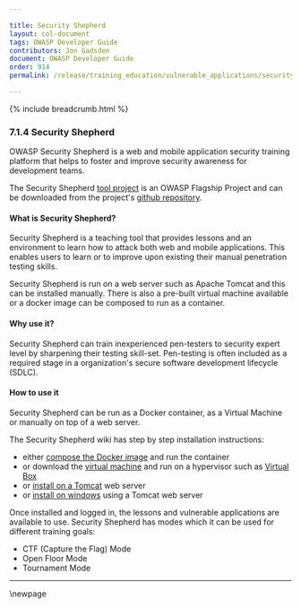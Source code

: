 ```yaml
---

title: Security Shepherd
layout: col-document
tags: OWASP Developer Guide
contributors: Jon Gadsden
document: OWASP Developer Guide
order: 914
permalink: /release/training_education/vulnerable_applications/security_shepherd/

---
```


{% include breadcrumb.html %}

### 7.1.4 Security Shepherd

OWASP Security Shepherd is a web and mobile application security training platform
that helps to foster and improve security awareness for development teams.

The Security Shepherd [tool project][sec-shep] is an OWASP Flagship Project
and can be downloaded from the project's [github repository][sec-shep-repo].

#### What is Security Shepherd?

Security Shepherd is a teaching tool that provides lessons and an environment
to learn how to attack both web and mobile applications.
This enables users to learn or to improve upon existing their manual penetration testing skills.

Security Shepherd is run on a web server such as Apache Tomcat and this can be installed manually.
There is also a pre-built virtual machine available or a docker image can be composed to run as a container.

#### Why use it?

Security Shepherd can train inexperienced pen-testers to security expert level by sharpening their testing skill-set.
Pen-testing is often included as a required stage in a organization's secure software development lifecycle (SDLC).

#### How to use it

Security Shepherd can be run as a Docker container, as a Virtual Machine or manually on top of a web server.

The Security Shepherd wiki has step by step installation instructions:

* either [compose the Docker image][sec-shep-docker] and run the container
* or download the [virtual machine][sec-shep-vm] and run on a hypervisor such as [Virtual Box][vbox]
* or [install on a Tomcat][sec-shep-tomcat] web server
* or [install on windows][sec-shep-windows] using a Tomcat web server

Once installed and logged in, the lessons and vulnerable applications are available to use.
Security Shepherd has modes which it can be used for different training goals:

* CTF (Capture the Flag) Mode
* Open Floor Mode
* Tournament Mode

----

[sec-shep]: https://owasp.org/www-project-security-shepherd/
[sec-shep-docker]: https://github.com/OWASP/SecurityShepherd/wiki/Docker-Environment-Setup
[sec-shep-repo]: https://github.com/OWASP/SecurityShepherd
[sec-shep-tomcat]: https://github.com/OWASP/SecurityShepherd/wiki/Manual-Shepherd-Setup
[sec-shep-vm]: https://github.com/OWASP/SecurityShepherd/wiki/Using-the-Shepherd-VM
[sec-shep-windows]: https://github.com/OWASP/SecurityShepherd/wiki/Manual-Shepherd-Set-Up-(Windows)
[vbox]: https://www.virtualbox.org/wiki/Downloads

\newpage
